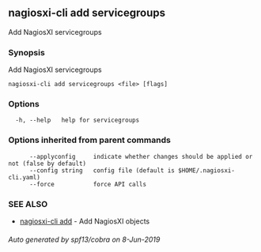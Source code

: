 ## nagiosxi-cli add servicegroups

Add NagiosXI servicegroups

### Synopsis

Add NagiosXI servicegroups

```
nagiosxi-cli add servicegroups <file> [flags]
```

### Options

```
  -h, --help   help for servicegroups
```

### Options inherited from parent commands

```
      --applyconfig     indicate whether changes should be applied or not (false by default)
      --config string   config file (default is $HOME/.nagiosxi-cli.yaml)
      --force           force API calls
```

### SEE ALSO

* [nagiosxi-cli add](nagiosxi-cli_add.md)	 - Add NagiosXI objects

###### Auto generated by spf13/cobra on 8-Jun-2019
